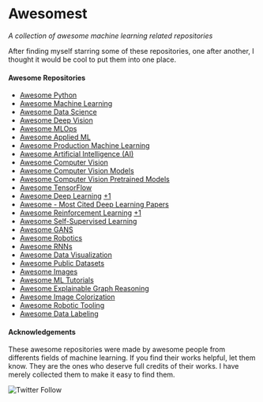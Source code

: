 # Awesomest
*A collection of awesome machine learning related repositories*

After finding myself starring some of these repositories, one after another, I thought it would be cool to put them into one place. 

#### Awesome Repositories

* [Awesome Python](https://github.com/vinta/awesome-python)
* [Awesome Machine Learning](https://github.com/josephmisiti/awesome-machine-learning)
* [Awesome Data Science](https://github.com/academic/awesome-datascience)
* [Awesome Deep Vision](https://github.com/kjw0612/awesome-deep-vision)
* [Awesome MLOps](https://github.com/visenger/awesome-mlops)
* [Awesome Applied ML](https://github.com/eugeneyan/applied-ml)
* [Awesome Production Machine Learning](https://github.com/EthicalML/awesome-production-machine-learning)
* [Awesome Artificial Intelligence (AI)](https://github.com/owainlewis/awesome-artificial-intelligence)
* [Awesome Computer Vision](https://github.com/jbhuang0604/awesome-computer-vision) 
* [Awesome Computer Vision Models](https://github.com/gmalivenko/awesome-computer-vision-models) 
* [Awesome Computer Vision Pretrained Models](https://github.com/balavenkatesh3322/CV-pretrained-model)
* [Awesome TensorFlow](https://github.com/jtoy/awesome-tensorflow)
* [Awesome Deep Learning](https://github.com/ChristosChristofidis/awesome-deep-learning) [+1](https://github.com/guillaume-chevalier/Awesome-Deep-Learning-Resources)
* [Awesome - Most Cited Deep Learning Papers](https://github.com/terryum/awesome-deep-learning-papers)
* [Awesome Reinforcement Learning](https://github.com/aikorea/awesome-rl/) [+1](https://github.com/tigerneil/awesome-deep-rl)
* [Awesome Self-Supervised Learning](https://github.com/jason718/awesome-self-supervised-learning)
* [Awesome GANS](https://github.com/nashory/gans-awesome-applications)
* [Awesome Robotics](https://github.com/ahundt/awesome-robotics)
* [Awesome RNNs](https://github.com/kjw0612/awesome-rnn)
* [Awesome Data Visualization](https://github.com/fasouto/awesome-dataviz)
* [Awesome Public Datasets](https://github.com/awesomedata/awesome-public-datasets)
* [Awesome Images](https://github.com/heyalexej/awesome-images)
* [Awesome ML Tutorials](https://github.com/ujjwalkarn/Machine-Learning-Tutorials)
* [Awesome Explainable Graph Reasoning](https://github.com/AstraZeneca/awesome-explainable-graph-reasoning)
* [Awesome Image Colorization](https://github.com/MarkMoHR/Awesome-Image-Colorization)
* [Awesome Robotic Tooling](https://github.com/protontypes/awesome-robotic-tooling)
* [Awesome Data Labeling](https://github.com/heartexlabs/awesome-data-labeling)


#### Acknowledgements

These awesome repositories were made by awesome people from differents fields of machine learning. If you find their works helpful, let them know. They are the ones who deserve full credits of their works. I have merely collected them to make it easy to find them. 


![Twitter Follow](https://img.shields.io/twitter/follow/jeande_d?style=social)
